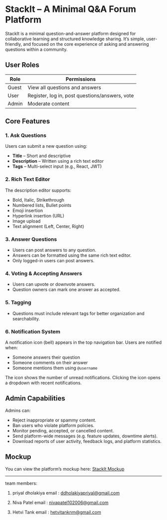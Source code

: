 # StackIt – A Minimal Q&A Forum Platform

StackIt is a minimal question-and-answer platform designed for collaborative learning and structured knowledge sharing. It’s simple, user-friendly, and focused on the core experience of asking and answering questions within a community.

## User Roles

| Role   | Permissions                                      |
|--------|--------------------------------------------------|
| Guest  | View all questions and answers                   |
| User   | Register, log in, post questions/answers, vote   |
| Admin  | Moderate content                                 |

## Core Features

### 1. Ask Questions

Users can submit a new question using:
- **Title** – Short and descriptive
- **Description** – Written using a rich text editor
- **Tags** – Multi-select input (e.g., React, JWT)

### 2. Rich Text Editor

The description editor supports:
- Bold, Italic, Strikethrough
- Numbered lists, Bullet points
- Emoji insertion
- Hyperlink insertion (URL)
- Image upload
- Text alignment (Left, Center, Right)

### 3. Answer Questions

- Users can post answers to any question.
- Answers can be formatted using the same rich text editor.
- Only logged-in users can post answers.

### 4. Voting & Accepting Answers

- Users can upvote or downvote answers.
- Question owners can mark one answer as accepted.

### 5. Tagging

- Questions must include relevant tags for better organization and searchability.

### 6. Notification System

A notification icon (bell) appears in the top navigation bar. Users are notified when:
- Someone answers their question
- Someone comments on their answer
- Someone mentions them using `@username`

The icon shows the number of unread notifications. Clicking the icon opens a dropdown with recent notifications.

## Admin Capabilities

Admins can:
- Reject inappropriate or spammy content.
- Ban users who violate platform policies.
- Monitor pending, accepted, or cancelled content.
- Send platform-wide messages (e.g. feature updates, downtime alerts).
- Download reports of user activity, feedback logs, and platform statistics.

## Mockup

You can view the platform’s mockup here:
[StackIt Mockup](https://link.excalidraw.com/l/65VNwvy7c4X/9mhEahV0MQg)

---


team members:
1. priyal dholakiya 
   email : ddholakiyapriyal@gmail.com

2. Niva Patel
   email : nivapatel102006@gmail.com

3. Hetvi Tank
   email : hetvitanknm@gmail.com

